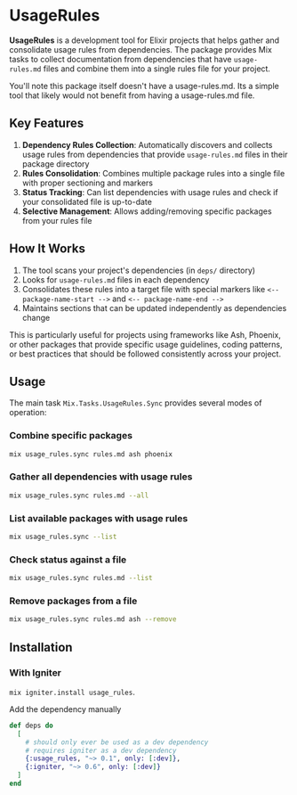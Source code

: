 # UsageRules

**UsageRules** is a development tool for Elixir projects that helps gather and consolidate usage rules from dependencies. The package provides Mix tasks to collect documentation from dependencies that have `usage-rules.md` files and combine them into a single rules file for your project.

You'll note this package itself doesn't have a usage-rules.md. Its a simple tool that likely would not benefit from having a usage-rules.md file.

## Key Features

1. **Dependency Rules Collection**: Automatically discovers and collects usage rules from dependencies that provide `usage-rules.md` files in their package directory
2. **Rules Consolidation**: Combines multiple package rules into a single file with proper sectioning and markers
3. **Status Tracking**: Can list dependencies with usage rules and check if your consolidated file is up-to-date
4. **Selective Management**: Allows adding/removing specific packages from your rules file

## How It Works

1. The tool scans your project's dependencies (in `deps/` directory)
2. Looks for `usage-rules.md` files in each dependency
3. Consolidates these rules into a target file with special markers like `<-- package-name-start -->` and `<-- package-name-end -->`
4. Maintains sections that can be updated independently as dependencies change

This is particularly useful for projects using frameworks like Ash, Phoenix, or other packages that provide specific usage guidelines, coding patterns, or best practices that should be followed consistently across your project.

## Usage

The main task `Mix.Tasks.UsageRules.Sync` provides several modes of operation:

### Combine specific packages
```sh
mix usage_rules.sync rules.md ash phoenix
```

### Gather all dependencies with usage rules
```sh
mix usage_rules.sync rules.md --all
```

### List available packages with usage rules
```sh
mix usage_rules.sync --list
```

### Check status against a file
```sh
mix usage_rules.sync rules.md --list
```

### Remove packages from a file
```sh
mix usage_rules.sync rules.md ash --remove
```

## Installation

### With Igniter

`mix igniter.install usage_rules`.

Add the dependency manually

```elixir
def deps do
  [
    # should only ever be used as a dev dependency
    # requires igniter as a dev dependency
    {:usage_rules, "~> 0.1", only: [:dev]},
    {:igniter, "~> 0.6", only: [:dev]}
  ]
end
```

